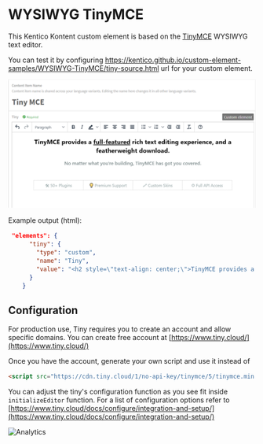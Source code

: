 # WYSIWYG TinyMCE

This Kentico Kontent custom element is based on the [TinyMCE](https://www.tiny.cloud/) WYSIWYG text editor.

You can test it by configuring https://kentico.github.io/custom-element-samples/WYSIWYG-TinyMCE/tiny-source.html url for your custom element.

![Tiny preview](tiny-preview.png)

Example output (html):
```json
 "elements": {
      "tiny": {
        "type": "custom",
        "name": "Tiny",
        "value": "<h2 style=\"text-align: center;\">TinyMCE provides a <span style=\"text-decoration: underline;\">full-featured</span> rich text editing experience, and a featherweight download.</h2>\n<p style=\"text-align: center;\"><strong> <span style=\"font-size: 14pt;\"> <span style=\"color: #7e8c8d; font-weight: 600;\">No matter what you're building, TinyMCE has got you covered.</span> </span> </strong></p>\n<p style=\"text-align: center;\">&nbsp;</p>\n<table style=\"border-collapse: collapse; width: 85%; margin-left: auto; margin-right: auto; border: 0;\">\n<tbody>\n<tr>\n<td style=\"width: 25%; text-align: center; padding: 7px;\"><span style=\"color: #95a5a6;\">🛠 50+ Plugins</span></td>\n<td style=\"width: 25%; text-align: center; padding: 7px;\"><span style=\"color: #95a5a6;\">💡 Premium Support</span></td>\n<td style=\"width: 25%; text-align: center; padding: 7px;\"><span style=\"color: #95a5a6;\">🖍 Custom Skins</span></td>\n<td style=\"width: 25%; text-align: center; padding: 7px;\"><span style=\"color: #95a5a6;\">⚙ Full API Access</span></td>\n</tr>\n</tbody>\n</table>"
      }
    }
```

## Configuration

For production use, Tiny requires you to create an account and allow specific domains. You can create free account at [https://www.tiny.cloud/](https://www.tiny.cloud/)

Once you have the account, generate your own script and use it instead of

```html
<script src="https://cdn.tiny.cloud/1/no-api-key/tinymce/5/tinymce.min.js" referrerpolicy="origin"></script>
```

You can adjust the tiny's configuration function as you see fit inside `initializeEditor` function. For a list of configuration options refer to [https://www.tiny.cloud/docs/configure/integration-and-setup/](https://www.tiny.cloud/docs/configure/integration-and-setup/)

![Analytics](https://kentico-ga-beacon.azurewebsites.net/api/UA-69014260-4/Kentico/custom-element-samples/WYSIWYG-TinyMCE?pixel)
